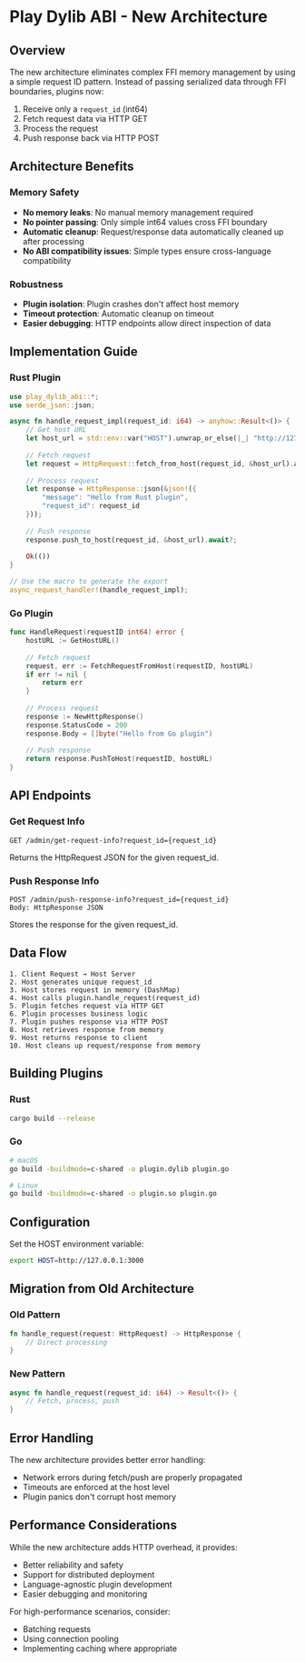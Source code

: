 # Play Dylib ABI - New Architecture

## Overview

The new architecture eliminates complex FFI memory management by using a simple request ID pattern. Instead of passing serialized data through FFI boundaries, plugins now:

1. Receive only a `request_id` (int64)
2. Fetch request data via HTTP GET
3. Process the request
4. Push response back via HTTP POST

## Architecture Benefits

### Memory Safety
- **No memory leaks**: No manual memory management required
- **No pointer passing**: Only simple int64 values cross FFI boundary
- **Automatic cleanup**: Request/response data automatically cleaned up after processing
- **No ABI compatibility issues**: Simple types ensure cross-language compatibility

### Robustness
- **Plugin isolation**: Plugin crashes don't affect host memory
- **Timeout protection**: Automatic cleanup on timeout
- **Easier debugging**: HTTP endpoints allow direct inspection of data

## Implementation Guide

### Rust Plugin

```rust
use play_dylib_abi::*;
use serde_json::json;

async fn handle_request_impl(request_id: i64) -> anyhow::Result<()> {
    // Get host URL
    let host_url = std::env::var("HOST").unwrap_or_else(|_| "http://127.0.0.1:3000".to_string());
    
    // Fetch request
    let request = HttpRequest::fetch_from_host(request_id, &host_url).await?;
    
    // Process request
    let response = HttpResponse::json(&json!({
        "message": "Hello from Rust plugin",
        "request_id": request_id
    }));
    
    // Push response
    response.push_to_host(request_id, &host_url).await?;
    
    Ok(())
}

// Use the macro to generate the export
async_request_handler!(handle_request_impl);
```

### Go Plugin

```go
func HandleRequest(requestID int64) error {
    hostURL := GetHostURL()
    
    // Fetch request
    request, err := FetchRequestFromHost(requestID, hostURL)
    if err != nil {
        return err
    }
    
    // Process request
    response := NewHttpResponse()
    response.StatusCode = 200
    response.Body = []byte("Hello from Go plugin")
    
    // Push response
    return response.PushToHost(requestID, hostURL)
}
```

## API Endpoints

### Get Request Info
```
GET /admin/get-request-info?request_id={request_id}
```
Returns the HttpRequest JSON for the given request_id.

### Push Response Info
```
POST /admin/push-response-info?request_id={request_id}
Body: HttpResponse JSON
```
Stores the response for the given request_id.

## Data Flow

```
1. Client Request → Host Server
2. Host generates unique request_id
3. Host stores request in memory (DashMap)
4. Host calls plugin.handle_request(request_id)
5. Plugin fetches request via HTTP GET
6. Plugin processes business logic
7. Plugin pushes response via HTTP POST
8. Host retrieves response from memory
9. Host returns response to client
10. Host cleans up request/response from memory
```

## Building Plugins

### Rust
```bash
cargo build --release
```

### Go
```bash
# macOS
go build -buildmode=c-shared -o plugin.dylib plugin.go

# Linux
go build -buildmode=c-shared -o plugin.so plugin.go
```

## Configuration

Set the HOST environment variable:
```bash
export HOST=http://127.0.0.1:3000
```

## Migration from Old Architecture

### Old Pattern
```rust
fn handle_request(request: HttpRequest) -> HttpResponse {
    // Direct processing
}
```

### New Pattern
```rust
async fn handle_request(request_id: i64) -> Result<()> {
    // Fetch, process, push
}
```

## Error Handling

The new architecture provides better error handling:
- Network errors during fetch/push are properly propagated
- Timeouts are enforced at the host level
- Plugin panics don't corrupt host memory

## Performance Considerations

While the new architecture adds HTTP overhead, it provides:
- Better reliability and safety
- Support for distributed deployment
- Language-agnostic plugin development
- Easier debugging and monitoring

For high-performance scenarios, consider:
- Batching requests
- Using connection pooling
- Implementing caching where appropriate